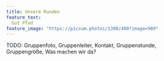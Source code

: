 ```yaml
---
title: Unsere Runden
feature_text:
  Gut Pfad
feature_image: "https://picsum.photos/1300/400?image=989"
---
```

TODO: Gruppenfoto, Gruppenleiter, Kontakt, Gruppenstunde, Gruppengröße, Was machen wir da?
